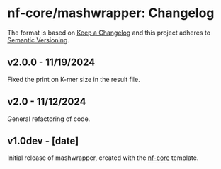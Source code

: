 # nf-core/mashwrapper: Changelog

The format is based on [Keep a Changelog](https://keepachangelog.com/en/1.0.0/)
and this project adheres to [Semantic Versioning](https://semver.org/spec/v2.0.0.html).

## v2.0.0  - 11/19/2024

Fixed the print on K-mer size in the result file.

## v2.0 - 11/12/2024

General refactoring of code. 

## v1.0dev - [date]

Initial release of mashwrapper, created with the [nf-core](https://nf-co.re/) template.

